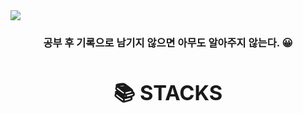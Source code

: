 <img src="https://capsule-render.vercel.app/api?type=transparent&fontColor=ADBAC7&height=300&section=header&text=SanghyunPark&fontSize=60" />

<h3 align="center">공부 후 기록으로 남기지 않으면 아무도 알아주지 않는다. 😀<h3/>

<div align=center><h1>📚 STACKS</h1></div>
<!-- <div align="center"> -->
<!-- 	<img src="https://img.shields.io/badge/Java-007396?style=flat&logo=Java&logoColor=white" /> -->
<!-- 	<img src="https://img.shields.io/badge/spring-6DB33F?style=flat&logo=spring&logoColor=white"> -->
<!-- 	<img src="https://img.shields.io/badge/springboot-6DB33F?style=flat&logo=springboot&logoColor=white"> -->
<!-- 	<img src="https://img.shields.io/badge/oracle-F80000?style=flat&logo=oracle&logoColor=white"> -->
<!-- 	<img src="https://img.shields.io/badge/mysql-4479A1?style=flat&logo=mysql&logoColor=white"> -->
<!-- 	<img src="https://img.shields.io/badge/MariaDB-003545?style=flat&logo=MariaDB&logoColor=white"> -->
<!-- 	<br/> -->
<!-- 	<img src="https://img.shields.io/badge/HTML5-E34F26?style=flat&logo=HTML5&logoColor=white" /> -->
<!-- 	<img src="https://img.shields.io/badge/CSS3-1572B6?style=flat&logo=CSS3&logoColor=white" /> -->
<!-- 	<img src="https://img.shields.io/badge/vue.js-4FC08D?style=flat&logo=vue.js&logoColor=white"> -->
<!-- 	<img src="https://img.shields.io/badge/javascript-F7DF1E?style=flat&logo=javascript&logoColor=black"> -->
<!-- 	<img src="https://img.shields.io/badge/jquery-0769AD?style=flat&logo=jquery&logoColor=white"> -->
<!-- 	<br/> -->
<!-- 	<img src="https://img.shields.io/badge/github-181717?style=flat&logo=github&logoColor=white"> -->
<!-- 	<img src="https://img.shields.io/badge/Git-F05032?style=flat&logo=Git&logoColor=white"> -->
<!-- 	<img src="https://img.shields.io/badge/Confluence-172B4D?style=flat&logo=Confluence&logoColor=white"> -->
<!-- 	<img src="https://img.shields.io/badge/Jira-0052CC?style=flat&logo=Jira&logoColor=white"> -->
<!-- 	<img src="https://img.shields.io/badge/Redmine-B32024?style=flat&logo=Redmine&logoColor=white"> -->
<!-- 	<img src="https://img.shields.io/badge/Bitbucket-0052CC?style=flat&logo=Bitbucket&logoColor=white"> -->
<!-- 	<br/> -->
<!-- 	<img src="https://img.shields.io/badge/Jenkins-D24939?style=flat&logo=Jenkins&logoColor=black"> -->
<!-- 	<img src="https://img.shields.io/badge/linux-FCC624?style=flat&logo=linux&logoColor=black"> -->
<!-- 	<br/> -->
<!-- </div> -->
<!-- <br/> -->
<!-- <br/> -->

<!-- ![Anurag's github stats](https://github-readme-stats.vercel.app/api?username=cmk051&show_icons=true&theme=tokyonight)
![Top Langs](https://github-readme-stats.vercel.app/api/top-langs/?username=cmk051&layout=compact&theme=tokyonight)
 -->
<!--
**cmk051/cmk051** is a ✨ _special_ ✨ repository because its `README.md` (this file) appears on your GitHub profile.

Here are some ideas to get you started:

- 🔭 I’m currently working on ...
- 🌱 I’m currently learning ...
- 👯 I’m looking to collaborate on ...
- 🤔 I’m looking for help with ...
- 💬 Ask me about ...
- 📫 How to reach me: ...
- 😄 Pronouns: ...
- ⚡ Fun fact: ...
-->
